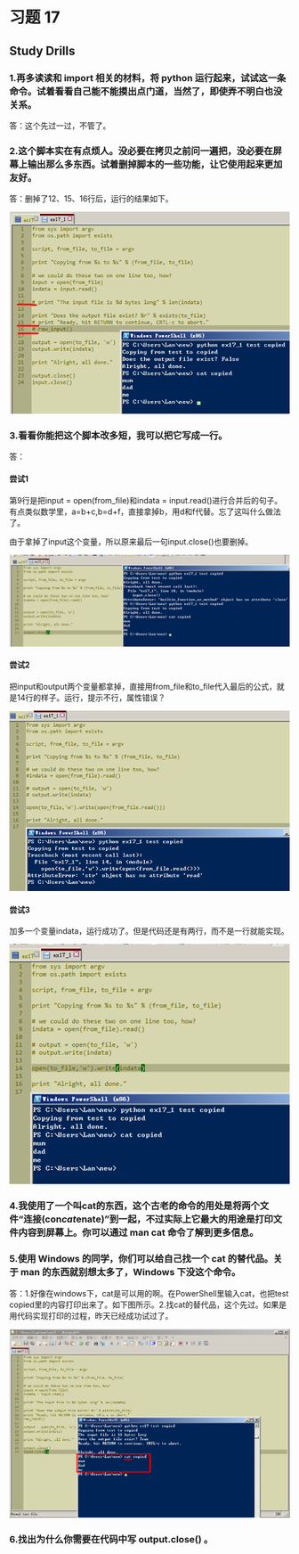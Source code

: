 # 习题 17

## Study Drills

### 1.再多读读和 import 相关的材料，将 python 运行起来，试试这一条命令。试着看看自己能不能摸出点门道，当然了，即使弄不明白也没关系。

答：这个先过一过，不管了。

### 2.这个脚本实在有点烦人。没必要在拷贝之前问一遍把，没必要在屏幕上输出那么多东西。试着删掉脚本的一些功能，让它使用起来更加友好。

答：删掉了12、15、16行后，运行的结果如下。

![](ex172.png)

### 3.看看你能把这个脚本改多短，我可以把它写成一行。

答：

#### 尝试1
第9行是把input = open(from_file)和indata = input.read()进行合并后的句子。有点类似数学里，a=b+c,b=d+f，直接拿掉b，用d和f代替。忘了这叫什么做法了。

由于拿掉了input这个变量，所以原来最后一句input.close()也要删掉。

![](ex173.png)

#### 尝试2

把input和output两个变量都拿掉，直接用from_file和to_file代入最后的公式，就是14行的样子。运行，提示不行，属性错误？

![](ex174.png)

#### 尝试3

加多一个变量indata，运行成功了。但是代码还是有两行，而不是一行就能实现。

![](ex175.png)

### 4.我使用了一个叫cat的东西，这个古老的命令的用处是将两个文件“连接(con*cat*enate)”到一起，不过实际上它最大的用途是打印文件内容到屏幕上。你可以通过 man cat 命令了解到更多信息。

### 5.使用 Windows 的同学，你们可以给自己找一个 cat 的替代品。关于 man 的东西就别想太多了，Windows 下没这个命令。

答：1.好像在windows下，cat是可以用的啊。在PowerShell里输入cat，也把test copied里的内容打印出来了。如下图所示。2.找cat的替代品，这个先过。如果是用代码实现打印的过程，昨天已经成功试过了。

![](ex171.png)


### 6.找出为什么你需要在代码中写 output.close() 。


